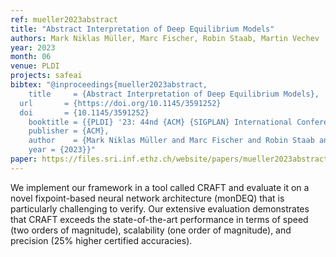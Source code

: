 ```yaml
---
ref: mueller2023abstract
title: "Abstract Interpretation of Deep Equilibrium Models"
authors: Mark Niklas Müller, Marc Fischer, Robin Staab, Martin Vechev
year: 2023
month: 06
venue: PLDI 
projects: safeai
bibtex: "@inproceedings{mueller2023abstract,
	title     = {Abstract Interpretation of Deep Equilibrium Models},
  url       = {https://doi.org/10.1145/3591252}
  doi       = {10.1145/3591252}
	booktitle = {{PLDI} '23: 44nd {ACM} {SIGPLAN} International Conference on Programming Language Design and Implementation, Orlando, Florida, United States June 17-21, 2023},
	publisher = {ACM},
	author    = {Mark Niklas Müller and Marc Fischer and Robin Staab and Martin T. Vechev},
	year = {2023}}"
paper: https://files.sri.inf.ethz.ch/website/papers/mueller2023abstract.pdf
---
```


We implement our framework in a tool called CRAFT and evaluate it on a novel fixpoint-based neural network architecture (monDEQ) that is particularly challenging to verify. Our extensive evaluation demonstrates that CRAFT exceeds the state-of-the-art performance in terms of speed (two orders of magnitude), scalability (one order of magnitude), and precision (25% higher certified accuracies).


